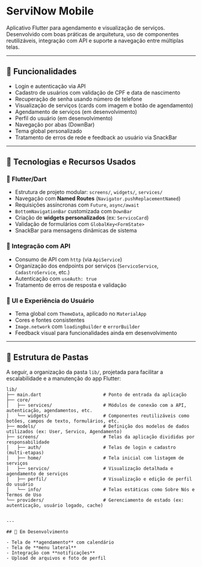 # ServiNow Mobile

Aplicativo Flutter para agendamento e visualização de serviços. Desenvolvido com boas práticas de arquitetura, uso de componentes reutilizáveis, integração com API e suporte a navegação entre múltiplas telas.

---

## 🚀 Funcionalidades

- Login e autenticação via API
- Cadastro de usuários com validação de CPF e data de nascimento
- Recuperação de senha usando número de telefone
- Visualização de serviços (cards com imagem e botão de agendamento)
- Agendamento de serviços (em desenvolvimento)
- Perfil do usuário (em desenvolvimento)
- Navegação por abas (DownBar)
- Tema global personalizado
- Tratamento de erros de rede e feedback ao usuário via SnackBar

---

## 📱 Tecnologias e Recursos Usados

### 🔹 Flutter/Dart

- Estrutura de projeto modular: `screens/`, `widgets/`, `services/`
- Navegação com **Named Routes** (`Navigator.pushReplacementNamed`)
- Requisições assíncronas com `Future`, `async/await`
- `BottomNavigationBar` customizada com `DownBar`
- Criação de **widgets personalizados** (ex: `ServicoCard`)
- Validação de formulários com `GlobalKey<FormState>`
- SnackBar para mensagens dinâmicas de sistema

### 🔹 Integração com API

- Consumo de API com `http` (via `ApiService`)
- Organização dos endpoints por serviços (`ServicoService`, `CadastroService`, etc.)
- Autenticação com `useAuth: true`
- Tratamento de erros de resposta e validação

### 🔹 UI e Experiência do Usuário

- Tema global com `ThemeData`, aplicado no `MaterialApp`
- Cores e fontes consistentes
- `Image.network` com `loadingBuilder` e `errorBuilder`
- Feedback visual para funcionalidades ainda em desenvolvimento

---

## 📁 Estrutura de Pastas

A seguir, a organização da pasta `lib/`, projetada para facilitar a escalabilidade e a manutenção do app Flutter:

```plaintext
lib/
├── main.dart                       # Ponto de entrada da aplicação
├── core/
│   ├── services/                   # Módulos de conexão com a API, autenticação, agendamentos, etc.
│   └── widgets/                    # Componentes reutilizáveis como botões, campos de texto, formulários, etc.
├── models/                         # Definição dos modelos de dados utilizados (ex: User, Servico, Agendamento)
├── screens/                        # Telas da aplicação divididas por responsabilidade
│   ├── auth/                       # Telas de login e cadastro (multi-etapas)
│   ├── home/                       # Tela inicial com listagem de serviços
│   ├── servico/                    # Visualização detalhada e agendamento de serviços
│   ├── perfil/                     # Visualização e edição de perfil do usuário
│   └── info/                       # Telas estáticas como Sobre Nós e Termos de Uso
└── providers/                      # Gerenciamento de estado (ex: autenticação, usuário logado, cache)


---

## 📌 Em Desenvolvimento

- Tela de **agendamento** com calendário
- Tela de **menu lateral**
- Integração com **notificações**
- Upload de arquivos e foto de perfil
